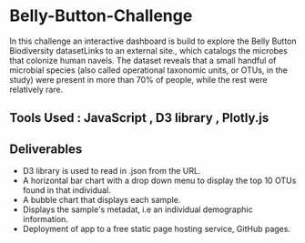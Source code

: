 # Belly-Button-Challenge

In this challenge an interactive dashboard is build to explore the Belly Button Biodiversity datasetLinks to an external site., which catalogs the microbes that colonize human navels.
The dataset reveals that a small handful of microbial species (also called operational taxonomic units, or OTUs, in the study) were present in more than 70% of people, while the rest were relatively rare.

## Tools Used : JavaScript , D3 library , Plotly.js

## Deliverables
  * D3 library is used to read in .json from the URL.
  * A horizontal bar chart with a drop down menu to display the top 10 OTUs found in that individual.
  * A bubble chart that displays each sample.
  * Displays the sample's metadat, i.e an individual demographic information.
  * Deployment of app to a free static page hosting service, GitHub pages. 
